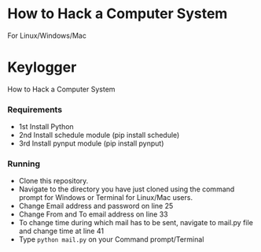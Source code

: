 # How to Hack a Computer System
For Linux/Windows/Mac

# Keylogger
How to Hack a Computer System

### Requirements
* 1st Install Python
* 2nd Install schedule module (pip install schedule)
* 3rd Install pynput module (pip install pynput)


### Running
* Clone this repository.
* Navigate to the directory you have just cloned using the command prompt for Windows or Terminal for Linux/Mac users.
* Change Email address and password on line 25
* Change From and To email address on line 33
* To change time during which mail has to be sent, navigate to mail.py file and change time at line 41
* Type `python mail.py` on your Command prompt/Terminal


